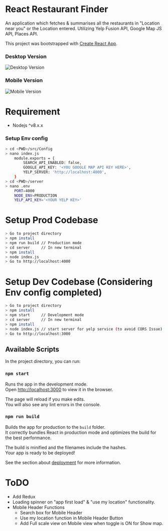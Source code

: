 # React Restaurant Finder

An application which fetches & summarises all the restaurants in "Location near you" or the Location entered. Utilizing Yelp Fusion API, Google Map JS API, Places API.

This project was bootstrapped with [Create React App](https://github.com/facebook/create-react-app).

### Desktop Version
![Desktop Version](https://user-images.githubusercontent.com/13572684/64541229-25ace900-d33f-11e9-89ec-514da77dbfee.png)


### Mobile Version
![Mobile Version](https://user-images.githubusercontent.com/13572684/64541209-1e85db00-d33f-11e9-8996-b6fa1707e9ab.png)

# Requirement

- Nodejs ^v8.x.x

### Setup Env config

```bash
> cd <PWD>/src/Config
> nano index.js
    module.exports = {
        SEARCH_API_ENABLED: false,
        GOOGLE_API_KEY: '<YOU GOOGLE MAP API KEY HERE>',
        YELP_SERVER: 'http://localhost:4000',
    }
> cd <PWD>/server
> nano .env
    PORT=4000
    NODE_ENV=PRODUCTION
    YELP_API_KEY='<YOUR YELP KEY>'
```

# Setup Prod Codebase

```bash
> Go to project directory
> npm install
> npm run build // Production mode
> cd server     // In new terminal
> npm install
> node index.js
> Go to http://localhost:4000
```

# Setup Dev Codebase (Considering Env config completed)

```bash
> Go to project directory
> npm install
> npm start     // Development mode
> cd server     // In new terminal
> npm install
> node index.js // start server for yelp service (to avoid CORS Issue)
> Go to http://localhost:3000
```

## Available Scripts

In the project directory, you can run:

### `npm start`

Runs the app in the development mode.<br>
Open [http://localhost:3000](http://localhost:3000) to view it in the browser.

The page will reload if you make edits.<br>
You will also see any lint errors in the console.

### `npm run build`

Builds the app for production to the `build` folder.<br>
It correctly bundles React in production mode and optimizes the build for the best performance.

The build is minified and the filenames include the hashes.<br>
Your app is ready to be deployed!

See the section about [deployment](https://facebook.github.io/create-react-app/docs/deployment) for more information.

# ToDO
- Add Redux
- Loading spinner on "app first load" & "use my location" functionality.
- Mobile Header Functions
	- Search box for Mobile Header
	- Use my location function in Mobile Header Button
	- Add Full scale view on Mobile view when toggle is ON for Show map.